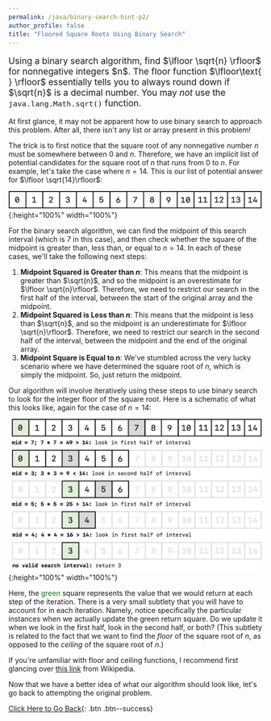 ```yaml
---
permalink: /java/binary-search-hint-p2/
author_profile: false
title: "Floored Square Roots Using Binary Search"
---
```


<div class="notice--info">
<p style="font-size: 13pt">Using a binary search algorithm, find $\lfloor \sqrt{n} \rfloor$ for nonnegative integers $n$. The floor function $\lfloor\text{ } \rfloor$ essentially tells you to always round down if $\sqrt{n}$ is a decimal number. You may <em>not</em> use the <code class="language-plaintext highlighter-rouge">java.lang.Math.sqrt()</code> function.</p>
</div>

At first glance, it may not be apparent how to use binary search to approach this problem. After all, there isn't any list or array present in this problem!

The trick is to first notice that the square root of any nonnegative number $n$ must be somewhere between $0$ and $n$. Therefore, we have an implicit list of potential candidates for the square root of $n$ that runs from $0$ to $n$. For example, let's take the case where $n=14$. This is our list of potential answer for $\lfloor \sqrt{14}\rfloor$:

![binary-search-5](/assets/images/binary-search-5.png){:height="100%" width="100%"}

For the binary search algorithm, we can find the midpoint of this search interval (which is $7$ in this case), and then check whether the square of the midpoint is greater than, less than, or equal to $n=14$. In each of these cases, we'll take the following next steps:

  1. **Midpoint Squared is Greater than $n$**: This means that the midpoint is greater than $\sqrt{n}$, and so the midpoint is an overestimate for $\lfloor \sqrt{n}\rfloor$. Therefore, we need to restrict our search in the first half of the interval, between the start of the original array and the midpoint.
  2. **Midpoint Squared is Less than $n$**: This means that the midpoint is less than $\sqrt{n}$, and so the midpoint is an underestimate for $\lfloor \sqrt{n}\rfloor$. Therefore, we need to restrict our search in the second half of the interval, between the midpoint and the end of the original array.
  3. **Midpoint Square is Equal to $n$**: We've stumbled across the very lucky scenario where we have determined the square root of $n$, which is simply the midpoint. So, just return the midpoint.

Our algorithm will involve iteratively using these steps to use binary search to look for the integer floor of the square root. Here is a schematic of what this looks like, again for the case of $n=14$:

![binary-search-6](/assets/images/binary-search-6.png){:height="100%" width="100%"}

Here, the <span style="color:green">green</span> square represents the value that we would return at each step of the iteration. There is a very small subtlety that you will have to account for in each iteration. Namely, notice specifically the particular instances when we actually update the green return square. Do we update it when we look in the first half, look in the second half, or both? (This subtlety is related to the fact that we want to find the _floor_ of the square root of $n$, as opposed to the _ceiling_ of the square root of $n$.)

If you're unfamiliar with floor and ceiling functions, I recommend first glancing over [this link](https://en.wikipedia.org/wiki/Floor_and_ceiling_functions) from Wikipedia. 

Now that we have a better idea of what our algorithm should look like, let's go back to attempting the original problem.

[Click Here to Go Back](/java/binary-search/index.html#problem-2){: .btn .btn--success}